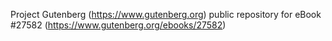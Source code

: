 Project Gutenberg (https://www.gutenberg.org) public repository for eBook #27582 (https://www.gutenberg.org/ebooks/27582)
